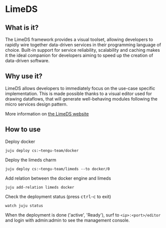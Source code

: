 # LimeDS

## What is it?

The LimeDS framework provides a visual toolset, allowing developers to rapidly wire together data-driven services in their programming language of choice. Built-in support for service reliability, scalability and caching makes it the ideal companion for developers aiming to speed up the creation of data-driven software.

## Why use it?

LimeDS allows developers to immediately focus on the use-case specific implementation. This is made possible thanks to a visual editor used for drawing dataflows, that will generate well-behaving modules following the micro services design pattern.

More information on [the LimeDS website](http://limeds.intec.ugent.be/)

## How to use

Deploy docker

    juju deploy cs:~tengu-team/docker

Deploy the limeds charm

    juju deploy cs:~tengu-team/limeds --to docker/0

Add relation between the docker engine and limeds

    juju add-relation limeds docker

Check the deployment status (press <kbd>ctrl</kbd>-<kbd>c</kbd> to exit)

    watch juju status

When the deployment is done ('active', 'Ready'), surf to `<ip>:<port>/editor` and login with admin:admin to see the management console.
